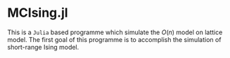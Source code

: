 # MCIsing.jl
This is a `Julia` based programme which simulate the $O(n)$ model on lattice model. The first goal of this programme is to accomplish the simulation of short-range Ising model.
